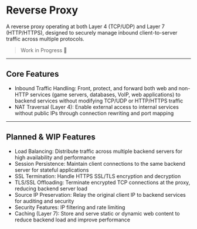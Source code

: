 # Reverse Proxy

A reverse proxy operating at both Layer 4 (TCP/UDP) and Layer 7 (HTTP/HTTPS), designed to securely manage inbound client-to-server traffic across multiple protocols. 

> Work in Progress 🚧

---

## Core Features

- Inbound Traffic Handling: Front, protect, and forward both web and non-HTTP services (game servers, databases, VoIP, web applications) to backend services without modifying TCP/UDP or HTTP/HTTPS traffic
- NAT Traversal (Layer 4): Enable external access to internal services without public IPs through connection rewriting and port mapping

---

## Planned & WIP Features

- Load Balancing: Distribute traffic across multiple backend servers for high availability and performance
- Session Persistence: Maintain client connections to the same backend server for stateful applications
- SSL Termination: Handle HTTPS SSL/TLS encryption and decryption
- TLS/SSL Offloading: Terminate encrypted TCP connections at the proxy, reducing backend server load
- Source IP Preservation: Relay the original client IP to backend services for auditing and security
- Security Features: IP filtering and rate limiting
- Caching (Layer 7): Store and serve static or dynamic web content to reduce backend load and improve performance
